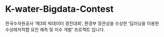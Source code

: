 # K-water-Bigdata-Contest
한국수자원공사  ‘제3회 빅데이터 경진대회’, 환경부 장관상을 수상한 ‘딥러닝을 이용한 수상레저적합 요인 예측 및 지수 개발’ 프로젝트 입니다. 
